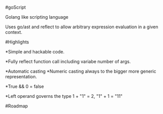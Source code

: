 #goScript

Golang like scripting language

Uses go/ast and reflect to allow arbitrary expression evaluation
in a given context.

#Highlights

*Simple and hackable code.

*Fully reflect function call including variabe number of args.

*Automatic casting
  *Numeric casting  always to the bigger more generic representation.

  *True && 0 = false

  *Left operand governs the type 1 + "1" = 2,  "1" + 1 = "11"

#Roadmap
